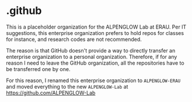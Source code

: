# .github

This is a placeholder organization for the ALPENGLOW Lab at ERAU.
Per IT suggestions, this enterprise organization prefers to hold repos for classes for instance, and research codes are not recommended. 

The reason is that GitHub doesn't provide a way to directly transfer an enterprise organization to a personal organization. 
Therefore, if for any reason I need to leave the GitHub organization, all the repositories have to be transferred one by one.

For this reason, I renamed this enterprise organization to `ALPENGLOW-ERAU` and moved everything to the new `ALPENGLOW-Lab` at https://github.com/ALPENGLOW-Lab
